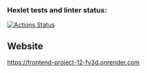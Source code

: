 ### Hexlet tests and linter status:
[![Actions Status](https://github.com/AnnaAndreevnaZemskova/frontend-project-12/actions/workflows/hexlet-check.yml/badge.svg)](https://github.com/AnnaAndreevnaZemskova/frontend-project-12/actions)

## Website
https://frontend-project-12-fv3d.onrender.com